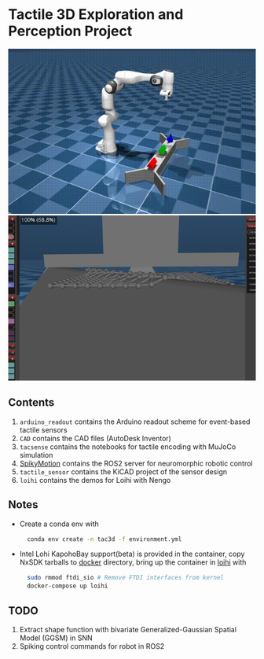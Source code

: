 # Tactile 3D Exploration and Perception Project
![Cover](./docs/cover.gif "Robot Touch")
![Sensor](./docs/softbody.png "Softbody Touch Sensor")
## Contents
1. `arduino_readout` contains the Arduino readout scheme for event-based tactile sensors
2. `CAD` contains the CAD files (AutoDesk Inventor)
3. `tacsense` contains the notebooks for tactile encoding with MuJoCo simulation
4. [SpikyMotion](https://github.com/wngfra/SpikyMotion) contains the ROS2 server for neuromorphic robotic control
5. `tactile_sensor` contains the KiCAD project of the sensor design
6. `loihi` contains the demos for Loihi with Nengo

## Notes
* Create a conda env with
  ```bash
    conda env create -n tac3d -f environment.yml
  ```
* Intel Lohi KapohoBay support(beta) is provided in the container, copy NxSDK tarballs to [docker](./loihi/docker/) directory, bring up the container in [loihi](./loihi/) with
  ```bash
    sudo rmmod ftdi_sio # Remove FTDI interfaces from kernel
    docker-compose up loihi
  ```

## TODO
1. Extract shape function with bivariate Generalized-Gaussian Spatial Model (GGSM) in SNN
2. Spiking control commands for robot in ROS2
